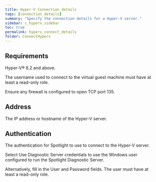 ```yaml
---
title: Hyper-V Connection details
tags: [connection_details]
summary: "Specify the connection details for a Hyper-V server."
sidebar: c_hyperv_sidebar
toc: true
permalink: hyperv_connect_details
folder: ConnectHyperv
---
```



## Requirements

Hyper-V® 6.2 and above.

The username used to connect to the virtual guest machine must have at least a read-only role.

Ensure any firewall is configured to open TCP port 135.


## Address

The IP address or hostname of the Hyper-V server.


## Authentication

The authentication for Spotlight to use to connect to the Hyper-V server.

Select Use Diagnostic Server credentials to use the Windows user configured to run the Spotlight Diagnostic Server.

Alternatively, fill in the User and Password fields. The user must have at least a read-only role.
